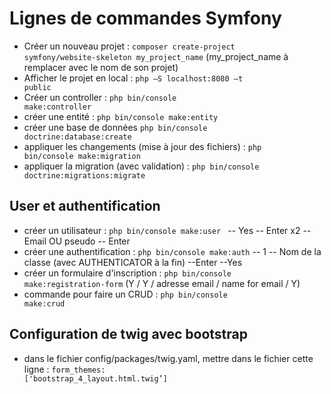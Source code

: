 # Lignes de commandes Symfony

- Créer un nouveau projet : <code>composer create-project symfony/website-skeleton my_project_name</code> (my_project_name à remplacer avec le nom de son projet)
- Afficher le projet en local : <code>php –S localhost:8080 –t public</code>
- Créer un controller : <code>php bin/console make:controller </code>
- créer une entité : <code>php bin/console make:entity</code>
- créer une base de données <code>php bin/console doctrine:database:create </code>
- appliquer les changements (mise à jour des fichiers) : <code>php bin/console make:migration</code>
- appliquer la migration (avec validation) : <code>php bin/console doctrine:migrations:migrate</code>

## User et authentification

- créer un utilisateur : <code>php bin/console make:user </code>
-- Yes
-- Enter x2
-- Email OU pseudo
-- Enter
- créer une authentification : <code>php bin/console make:auth</code>
-- 1 -- Nom de la classe (avec AUTHENTICATOR à la fin)  --Enter --Yes
- créer un formulaire d'inscription : <code>php bin/console make:registration-form</code> (Y / Y / adresse email / name for email / Y)
- commande pour faire un CRUD : <code>php bin/console make:crud</code>

## Configuration de twig avec bootstrap

- dans le fichier config/packages/twig.yaml, mettre dans le fichier cette ligne : <code>form_themes: ['bootstrap_4_layout.html.twig’]</code>
